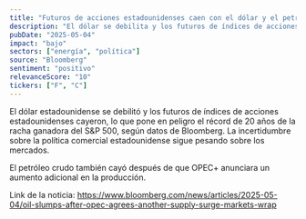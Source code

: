 ```yaml
---
title: "Futuros de acciones estadounidenses caen con el dólar y el petróleo crudo: resumen de mercados"
description: "El dólar se debilita y los futuros de índices de acciones estadounidenses caen, amenazando con poner fin a la racha ganadora más larga del S&P 500 en dos décadas, mientras la incertidumbre sobre la política comercial estadounidense pesa sobre los mercados."
pubDate: "2025-05-04"
impact: "bajo"
sectors: ["energía", "política"]
source: "Bloomberg"
sentiment: "positivo"
relevanceScore: "10"
tickers: ["F", "C"]
---
```


El dólar estadounidense se debilitó y los futuros de índices de acciones estadounidenses cayeron, lo que pone en peligro el récord de 20 años de la racha ganadora del S&P 500, según datos de Bloomberg. La incertidumbre sobre la política comercial estadounidense sigue pesando sobre los mercados.

El petróleo crudo también cayó después de que OPEC+ anunciara un aumento adicional en la producción.

Link de la noticia: https://www.bloomberg.com/news/articles/2025-05-04/oil-slumps-after-opec-agrees-another-supply-surge-markets-wrap